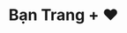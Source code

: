 ---
layout: invite
title: "Bạn Trang + ♥"
location: "nam"
time: "11 GIỜ 00"
permalink: /trang.html
---